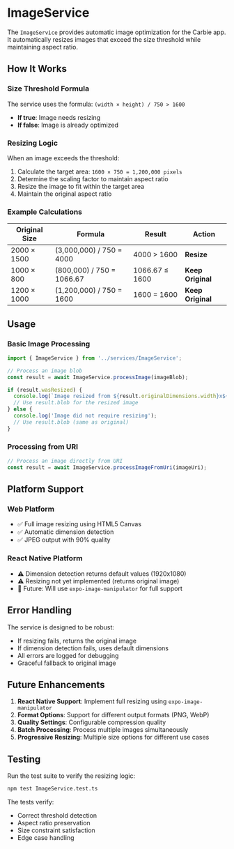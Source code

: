 # ImageService

The `ImageService` provides automatic image optimization for the Carbie app. It automatically resizes images that exceed the size threshold while maintaining aspect ratio.

## How It Works

### Size Threshold Formula
The service uses the formula: `(width × height) / 750 > 1600`

- **If true**: Image needs resizing
- **If false**: Image is already optimized

### Resizing Logic
When an image exceeds the threshold:
1. Calculate the target area: `1600 × 750 = 1,200,000 pixels`
2. Determine the scaling factor to maintain aspect ratio
3. Resize the image to fit within the target area
4. Maintain the original aspect ratio

### Example Calculations

| Original Size | Formula | Result | Action |
|---------------|---------|---------|---------|
| 2000 × 1500 | (3,000,000) / 750 = 4000 | 4000 > 1600 | **Resize** |
| 1000 × 800 | (800,000) / 750 = 1066.67 | 1066.67 ≤ 1600 | **Keep Original** |
| 1200 × 1000 | (1,200,000) / 750 = 1600 | 1600 = 1600 | **Keep Original** |

## Usage

### Basic Image Processing
```typescript
import { ImageService } from '../services/ImageService';

// Process an image blob
const result = await ImageService.processImage(imageBlob);

if (result.wasResized) {
  console.log(`Image resized from ${result.originalDimensions.width}x${result.originalDimensions.height} to ${result.newDimensions.width}x${result.newDimensions.height}`);
  // Use result.blob for the resized image
} else {
  console.log('Image did not require resizing');
  // Use result.blob (same as original)
}
```

### Processing from URI
```typescript
// Process an image directly from URI
const result = await ImageService.processImageFromUri(imageUri);
```

## Platform Support

### Web Platform
- ✅ Full image resizing using HTML5 Canvas
- ✅ Automatic dimension detection
- ✅ JPEG output with 90% quality

### React Native Platform
- ⚠️ Dimension detection returns default values (1920x1080)
- ⚠️ Resizing not yet implemented (returns original image)
- 🔄 Future: Will use `expo-image-manipulator` for full support

## Error Handling

The service is designed to be robust:
- If resizing fails, returns the original image
- If dimension detection fails, uses default dimensions
- All errors are logged for debugging
- Graceful fallback to original image

## Future Enhancements

1. **React Native Support**: Implement full resizing using `expo-image-manipulator`
2. **Format Options**: Support for different output formats (PNG, WebP)
3. **Quality Settings**: Configurable compression quality
4. **Batch Processing**: Process multiple images simultaneously
5. **Progressive Resizing**: Multiple size options for different use cases

## Testing

Run the test suite to verify the resizing logic:
```bash
npm test ImageService.test.ts
```

The tests verify:
- Correct threshold detection
- Aspect ratio preservation
- Size constraint satisfaction
- Edge case handling
